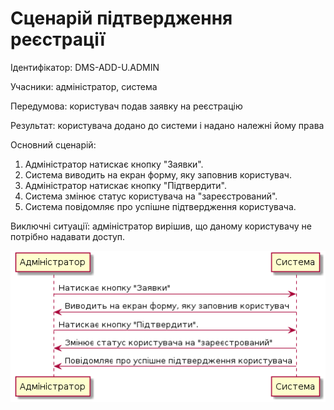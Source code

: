 # Сценарій підтвердження реєстрації

Ідентифікатор: DMS-ADD-U.ADMIN

Учасники: aдміністратор, система

Передумова: користувач подав заявку на реєстрацію

Результат: користувача додано до системи і надано належні йому права

Основний сценарій:
   1. Адміністратор натискає кнопку "Заявки".
   2. Система виводить на екран форму, яку заповнив користувач.
   3. Адміністратор натискає кнопку "Підтвердити".
   4. Система змінює статус користувача на "зареєстрований".
   5. Система повідомляє про успішне підтвердження користувача. 
   
Виключні ситуації: адміністратор вирішив, що даному користувачу не потрібно надавати доступ.

![](https://github.com/shooterdimon/DocumentManagementSystem/blob/master/UseCases/Diagrams/ConfirmUser.png)
